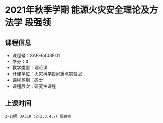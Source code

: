 # 2021年秋季学期 能源火灾安全理论及方法学 段强领






## 课程信息

- 课程号：SAFE6403P.01
- 学分：3
- 教学类型：理论课
- 开课单位：火灾科学国家重点实验室
- 课程类别：硕士
- 课程层次：研究生课程

## 上课时间

```
2~18周 3A318 :2(2,3,4,5) 段强领
```

